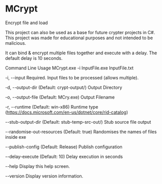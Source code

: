# MCrypt
Encrypt file and load

This project can also be used as a base for future crypter projects in C#.
This project was made for educational purposes and not intended to be malicious.

It can bind & encrypt multiple files together and execute with a delay. The default delay is 10 seconds.

Command Line Usage
MCrypt.exe -i InputFile.exe InputFile.txt

  -i, --input                  Required. Input files to be processed (allows multiple).

  -d, --output-dir             (Default: crypt-output/) Output Directory

  -o, --output-file            (Default: MCry.exe) Output Filename

  -r, --runtime                (Default: win-x86) Runtime type
                               (https://docs.microsoft.com/en-us/dotnet/core/rid-catalog)

  --stub-output-dir            (Default: stub-temp-src-out/) Stub source file output

  --randomise-out-resources    (Default: true) Randomises the names of files inside exe

  --publish-config             (Default: Release) Publish configuration

  --delay-execute              (Default: 10) Delay execution in seconds

  --help                       Display this help screen.

  --version                    Display version information.
